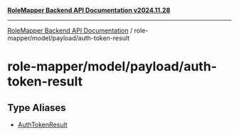 [**RoleMapper Backend API Documentation v2024.11.28**](../../../../README.md)

***

[RoleMapper Backend API Documentation](../../../../modules.md) / role-mapper/model/payload/auth-token-result

# role-mapper/model/payload/auth-token-result

## Type Aliases

- [AuthTokenResult](type-aliases/AuthTokenResult.md)
